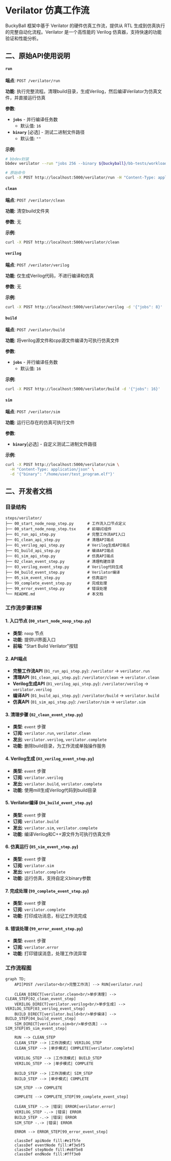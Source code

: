 # Verilator 仿真工作流

BuckyBall 框架中基于 Verilator 的硬件仿真工作流，提供从 RTL 生成到仿真执行的完整自动化流程。Verilator 是一个高性能的 Verilog 仿真器，支持快速的功能验证和性能分析。

## 二、原始API使用说明

#### `run`
**端点**: `POST /verilator/run`

**功能**: 执行完整流程。清理build目录，生成Verilog，然后编译Verilator为仿真文件，并直接运行仿真

**参数**:

- **`jobs`** - 并行编译任务数
  - 默认值: `16`
- **`binary`** [必选] - 测试二进制文件路径
  - 默认值: `""`

**示例**:
```bash
# bbdev封装
bbdev verilator --run "jobs 256 --binary ${buckyball}/bb-tests/workloads/build/src/CTest/ctest_mvin_mvout_alternate_test_singlecore-baremetal --batch"

# 原始命令
curl -X POST http://localhost:5000/verilator/run -H "Content-Type: application/json" -d '{"jobs": 8, "binary": "/home/user/test.elf"}'
```


#### `clean`

**端点**: `POST /verilator/clean`

**功能**: 清空build文件夹

**参数**: 无

**示例**:
```bash
curl -X POST http://localhost:5000/verilator/clean
```

#### `verilog`

**端点**: `POST /verilator/verilog`

**功能**: 仅生成Verilog代码，不进行编译和仿真

**参数**: 无

**示例**:
```bash
curl -X POST http://localhost:5000/verilator/verilog -d '{"jobs": 8}'
```

#### `build`

**端点**: `POST /verilator/build`

**功能**: 将verilog源文件和cpp源文件编译为可执行仿真文件

**参数**:

- **`jobs`** - 并行编译任务数
  - 默认值: `16`

**示例**:
```bash
curl -X POST http://localhost:5000/verilator/build -d '{"jobs": 16}'
```

#### `sim`

**端点**: `POST /verilator/sim`

**功能**: 运行已存在的仿真可执行文件

**参数**:

- **`binary`**[必选] - 自定义测试二进制文件路径

**示例**:
```bash
curl -X POST http://localhost:5000/verilator/sim \
  -H "Content-Type: application/json" \
  -d '{"binary": "/home/user/test_program.elf"}'
```




## 二、开发者文档

### 目录结构

```
steps/verilator/
├── 00_start_node_noop_step.py      # 工作流入口节点定义
├── 00_start_node_noop_step.tsx     # 前端UI组件
├── 01_run_api_step.py              # 完整工作流API入口
├── 01_clean_api_step.py            # 清理API端点
├── 01_verilog_api_step.py          # Verilog生成API端点
├── 01_build_api_step.py            # 编译API端点
├── 01_sim_api_step.py              # 仿真API端点
├── 02_clean_event_step.py          # 清理构建目录
├── 03_verilog_event_step.py        # Verilog代码生成
├── 04_build_event_step.py          # Verilator编译
├── 05_sim_event_step.py            # 仿真运行
├── 99_complete_event_step.py       # 完成处理
├── 99_error_event_step.py          # 错误处理
└── README.md                       # 本文档
```

### 工作流步骤详解

#### 1. 入口节点 (`00_start_node_noop_step.py`)
- **类型**: `noop` 节点
- **功能**: 提供UI界面入口
- **前端**: "Start Build Verilator"按钮

#### 2. API端点
- **完整工作流API** (`01_run_api_step.py`): `/verilator` → `verilator.run`
- **清理API** (`01_clean_api_step.py`): `/verilator/clean` → `verilator.clean`
- **Verilog生成API** (`01_verilog_api_step.py`): `/verilator/verilog` → `verilator.verilog`
- **编译API** (`01_build_api_step.py`): `/verilator/build` → `verilator.build`
- **仿真API** (`01_sim_api_step.py`): `/verilator/sim` → `verilator.sim`

#### 3. 清理步骤 (`02_clean_event_step.py`)
- **类型**: `event` 步骤
- **订阅**: `verilator.run`, `verilator.clean`
- **发出**: `verilator.verilog`, `verilator.complete`
- **功能**: 删除build目录，为工作流或单独操作服务

#### 4. Verilog生成 (`03_verilog_event_step.py`)
- **类型**: `event` 步骤
- **订阅**: `verilator.verilog`
- **发出**: `verilator.build`, `verilator.complete`
- **功能**: 使用mill生成Verilog代码到build目录

#### 5. Verilator编译 (`04_build_event_step.py`)
- **类型**: `event` 步骤
- **订阅**: `verilator.build`
- **发出**: `verilator.sim`, `verilator.complete`
- **功能**: 编译Verilog和C++源文件为可执行仿真文件

#### 6. 仿真运行 (`05_sim_event_step.py`)
- **类型**: `event` 步骤
- **订阅**: `verilator.sim`
- **发出**: `verilator.complete`
- **功能**: 运行仿真，支持自定义binary参数

#### 7. 完成处理 (`99_complete_event_step.py`)
- **类型**: `event` 步骤
- **订阅**: `verilator.complete`
- **功能**: 打印成功消息，标记工作流完成

#### 8. 错误处理 (`99_error_event_step.py`)
- **类型**: `event` 步骤
- **订阅**: `verilator.error`
- **功能**: 打印错误消息，处理工作流异常

### 工作流程图

```mermaid
graph TD;
    API[POST /verilator<br/>完整工作流] --> RUN[verilator.run]

    CLEAN_DIRECT[verilator.clean<br/>单步清理] --> CLEAN_STEP[02_clean_event_step]
    VERILOG_DIRECT[verilator.verilog<br/>单步生成] --> VERILOG_STEP[03_verilog_event_step]
    BUILD_DIRECT[verilator.build<br/>单步编译] --> BUILD_STEP[04_build_event_step]
    SIM_DIRECT[verilator.sim<br/>单步仿真] --> SIM_STEP[05_sim_event_step]

    RUN --> CLEAN_STEP
    CLEAN_STEP --> |工作流模式| VERILOG_STEP
    CLEAN_STEP --> |单步模式| COMPLETE[verilator.complete]

    VERILOG_STEP --> |工作流模式| BUILD_STEP
    VERILOG_STEP --> |单步模式| COMPLETE

    BUILD_STEP --> |工作流模式| SIM_STEP
    BUILD_STEP --> |单步模式| COMPLETE

    SIM_STEP --> COMPLETE

    COMPLETE --> COMPLETE_STEP[99_complete_event_step]

    CLEAN_STEP -.-> |错误| ERROR[verilator.error]
    VERILOG_STEP -.-> |错误| ERROR
    BUILD_STEP -.-> |错误| ERROR
    SIM_STEP -.-> |错误| ERROR

    ERROR --> ERROR_STEP[99_error_event_step]

    classDef apiNode fill:#e1f5fe
    classDef eventNode fill:#f3e5f5
    classDef stepNode fill:#e8f5e8
    classDef endNode fill:#fff3e0
```
